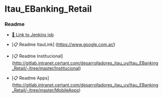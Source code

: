 # Itau_EBanking_Retail

### Readme
- [🔗 Link to Jenkins job](https://webi.certant.com/jenkins/job/Itauapps%20-%20DESA/)


- [📋 Readme ItauLink] (https://www.google.com.ar/) 
- [📋 Readme Institucional] (http://gitlab.intranet.certant.com/desarrolladores_itau_uy/Itau_EBanking_Retail/-/tree/master/Institucional)
- [📋 Readme Apps] (http://gitlab.intranet.certant.com/desarrolladores_itau_uy/Itau_EBanking_Retail/-/tree/master/MobileApps)
